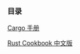 ### 目录

[Cargo 手册](./Cargo%20%E6%89%8B%E5%86%8C/)

[Rust Cookbook 中文版](./Rust%20Cookbook%20%E4%B8%AD%E6%96%87%E7%89%88/)
